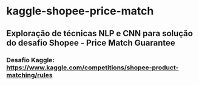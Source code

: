 # kaggle-shopee-price-match

## Exploração de técnicas NLP e CNN para solução do desafio Shopee - Price Match Guarantee

### Desafio Kaggle: https://www.kaggle.com/competitions/shopee-product-matching/rules
